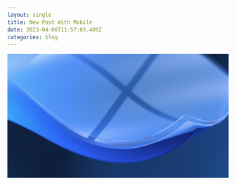 ```yaml
---
layout: single
title: New Post With Mobile
date: 2023-04-06T11:57:03.489Z
categories: blog
---
```



![](/assets/images/wip-7th-anniversary-wallpaper-dark.jpg "Windows Wallpaper ")